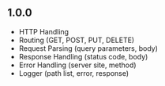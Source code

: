 ## 1.0.0

- HTTP Handling
- Routing (GET, POST, PUT, DELETE)
- Request Parsing (query parameters, body)
- Response Handling (status code, body)
- Error Handling (server site, method)
- Logger (path list, error, response)